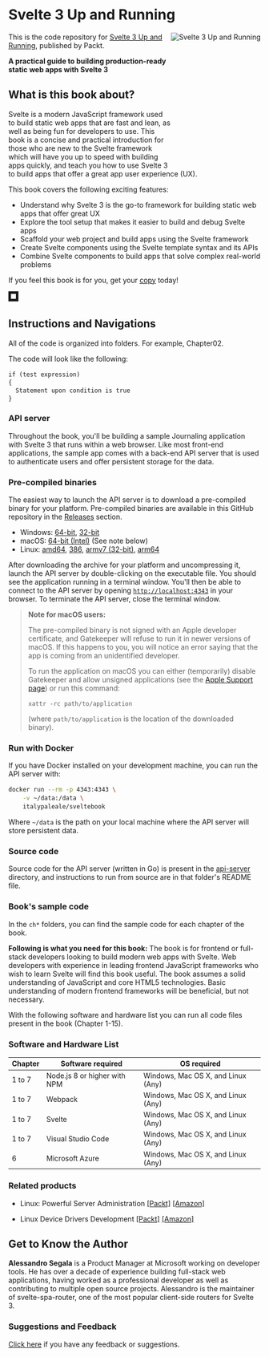 # Svelte 3 Up and Running

<a href="https://www.packtpub.com/product/svelte-3-up-and-running/9781839213625"><img src="https://static.packt-cdn.com/products/9781839213625/cover/smaller" alt="Svelte 3 Up and Running" height="256px" align="right"></a>

This is the code repository for [Svelte 3 Up and Running](https://www.packtpub.com/product/svelte-3-up-and-running/9781839213625), published by Packt.

**A practical guide to building production-ready static web apps with Svelte 3**

## What is this book about?
Svelte is a modern JavaScript framework used to build static web apps that are fast and lean, as well as being fun for developers to use. This book is a concise and practical introduction for those who are new to the Svelte framework which will have you up to speed with building apps quickly, and teach you how to use Svelte 3 to build apps that offer a great app user experience (UX).

This book covers the following exciting features: 
* Understand why Svelte 3 is the go-to framework for building static web apps that offer great UX
* Explore the tool setup that makes it easier to build and debug Svelte apps
* Scaffold your web project and build apps using the Svelte framework
* Create Svelte components using the Svelte template syntax and its APIs
* Combine Svelte components to build apps that solve complex real-world problems

If you feel this book is for you, get your [copy](https://www.amazon.com/dp/1839213620) today!

<a href="https://www.packtpub.com/?utm_source=github&utm_medium=banner&utm_campaign=GitHubBanner"><img src="https://raw.githubusercontent.com/PacktPublishing/GitHub/master/GitHub.png" alt="https://www.packtpub.com/" border="5" /></a>

## Instructions and Navigations
All of the code is organized into folders. For example, Chapter02.

The code will look like the following:
```
if (test expression)
{
  Statement upon condition is true
}
```
### API server

Throughout the book, you'll be building a sample Journaling application with Svelte 3 that runs within a web browser. Like most front-end applications, the sample app comes with a back-end API server that is used to authenticate users and offer persistent storage for the data. 

### Pre-compiled binaries

The easiest way to launch the API server is to download a pre-compiled binary for your platform. Pre-compiled binaries are available in this GitHub repository in the [Releases](https://github.com/PacktPublishing/Svelte-3-Up-and-Running/releases/latest) section.

- Windows: [64-bit](https://github.com/PacktPublishing/Svelte-3-Up-and-Running/releases/download/v202008130606/api-server-v202008130606-win64.zip), [32-bit](https://github.com/PacktPublishing/Svelte-3-Up-and-Running/releases/download/v202008130606/api-server-v202008130606-win32.zip)
- macOS: [64-bit (Intel)](https://github.com/PacktPublishing/Svelte-3-Up-and-Running/releases/download/v202008130606/api-server-v202008130606-macos.tar.gz) (See note below)
- Linux: [amd64](https://github.com/PacktPublishing/Svelte-3-Up-and-Running/releases/download/v202008130606/api-server-v202008130606-linux-amd64.tar.gz), [386](https://github.com/PacktPublishing/Svelte-3-Up-and-Running/releases/download/v202008130606/api-server-v202008130606-linux-386.tar.gz), [armv7 (32-bit)](https://github.com/PacktPublishing/Svelte-3-Up-and-Running/releases/download/v202008130606/api-server-v202008130606-linux-armv7.tar.gz), [arm64](https://github.com/PacktPublishing/Svelte-3-Up-and-Running/releases/download/v202008130606/api-server-v202008130606-linux-arm64.tar.gz)

After downloading the archive for your platform and uncompressing it, launch the API server by double-clicking on the executable file. You should see the application running in a terminal window. You'll then be able to connect to the API server by opening [`http://localhost:4343`](http://localhost:4343) in your browser. To terminate the API server, close the terminal window.

> **Note for macOS users:**
>
> The pre-compiled binary is not signed with an Apple developer certificate, and Gatekeeper will refuse to run it in newer versions of macOS. If this happens to you, you will notice an error saying that the app is coming from an unidentified developer.
>
> To run the application on macOS  you can either (temporarily) disable Gatekeeper and allow unsigned applications (see the [Apple Support page](https://apple.co/2E3mVYP)) or run this command:
>
> ```
> xattr -rc path/to/application
> ````
>
> (where `path/to/application` is the location of the downloaded binary).

### Run with Docker

If you have Docker installed on your development machine, you can run the API server with:

```sh
docker run --rm -p 4343:4343 \
    -v ~/data:/data \
    italypaleale/sveltebook
```

Where `~/data` is the path on your local machine where the API server will store persistent data.

### Source code

Source code for the API server (written in Go) is present in the [api-server](/api-server) directory, and instructions to run from source are in that folder's README file.

### Book's sample code

In the `ch*` folders, you can find the sample code for each chapter of the book.


**Following is what you need for this book:**
The book is for frontend or full-stack developers looking to build modern web apps with Svelte. Web developers with experience in leading frontend JavaScript frameworks who wish to learn Svelte will find this book useful. The book assumes a solid understanding of JavaScript and core HTML5 technologies. Basic understanding of modern frontend frameworks will be beneficial, but not necessary.

With the following software and hardware list you can run all code files present in the book (Chapter 1-15).

### Software and Hardware List

| Chapter  | Software required                   | OS required                        |
| -------- | ------------------------------------| -----------------------------------|
| 1 to 7        | Node.js 8 or higher with NPM                    | Windows, Mac OS X, and Linux (Any) |
| 1 to 7       | Webpack            | Windows, Mac OS X, and Linux (Any) |
| 1 to 7      | Svelte          | Windows, Mac OS X, and Linux (Any) |
|1 to 7      | Visual Studio Code           | Windows, Mac OS X, and Linux (Any) |
| 6    | Microsoft Azure           | Windows, Mac OS X, and Linux (Any) |

### Related products <Other books you may enjoy>
* Linux: Powerful Server Administration [[Packt]](https://www.packtpub.com/networking-and-servers/linux-powerful-server-administration?utm_source=github&utm_medium=repository&utm_campaign=9781788293778) [[Amazon]](https://www.amazon.com/dp/1788293770)

* Linux Device Drivers Development [[Packt]](https://www.packtpub.com/networking-and-servers/linux-device-drivers-development?utm_source=github&utm_medium=repository&utm_campaign=9781785280009) [[Amazon]](https://www.amazon.com/dp/1788293770)

## Get to Know the Author
**Alessandro Segala**
is a Product Manager at Microsoft working on developer tools. He has over a decade of experience building full-stack web applications, having worked as a professional developer as well as contributing to multiple open source projects. Alessandro is the maintainer of svelte-spa-router, one of the most popular client-side routers for Svelte 3.

### Suggestions and Feedback
[Click here](https://docs.google.com/forms/d/e/1FAIpQLSdy7dATC6QmEL81FIUuymZ0Wy9vH1jHkvpY57OiMeKGqib_Ow/viewform) if you have any feedback or suggestions.

